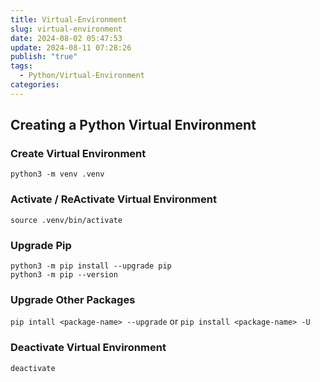 ```yaml
---
title: Virtual-Environment
slug: virtual-environment
date: 2024-08-02 05:47:53
update: 2024-08-11 07:28:26
publish: "true"
tags:
  - Python/Virtual-Environment
categories: 
---
```

## Creating a Python Virtual Environment

### Create Virtual Environment

`python3 -m venv .venv`

### Activate / ReActivate Virtual Environment

`source .venv/bin/activate`

### Upgrade Pip

`python3 -m pip install --upgrade pip`  
`python3 -m pip --version`

### Upgrade Other Packages

`pip intall <package-name> --upgrade`
or
`pip install <package-name> -U`

### Deactivate Virtual Environment

`deactivate`
